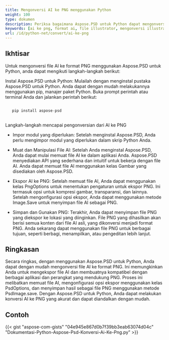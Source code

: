 ```yaml
---
title: Mengonversi AI ke PNG menggunakan Python
weight: 100
type: dokumen
description: Periksa bagaimana Aspose.PSD untuk Python dapat mengonversi File AI ke PNG.
keywords: [ai ke png, format ai, file illustrator, mengonversi illustrator, png, psd api, python, contoh kode]
url: /id/python-net/convert/ai-ke-png
---
```


## **Ikhtisar**
Untuk mengonversi file AI ke format PNG menggunakan Aspose.PSD untuk Python, anda dapat mengikuti langkah-langkah berikut:

Instal Aspose.PSD untuk Python: Mulailah dengan menginstal pustaka Aspose.PSD untuk Python. Anda dapat dengan mudah melakukannya menggunakan pip, manajer paket Python. Buka prompt perintah atau terminal Anda dan jalankan perintah berikut:

```python

   pip install aspose-psd
  
```

Langkah-langkah mencapai pengonversian dari AI ke PNG

- Impor modul yang diperlukan: Setelah menginstal Aspose.PSD, Anda perlu mengimpor modul yang diperlukan dalam skrip Python Anda.
- Muat dan Manipulasi File AI: Setelah Anda menginstal Aspose.PSD, Anda dapat mulai memuat file AI ke dalam aplikasi Anda. Aspose.PSD menyediakan API yang sederhana dan intuitif untuk bekerja dengan file AI. Anda dapat memuat file AI menggunakan kelas Gambar yang disediakan oleh Aspose.PSD.

- Ekspor AI ke PNG: Setelah memuat file AI, Anda dapat menggunakan kelas PngOptions untuk menentukan pengaturan untuk ekspor PNG. Ini termasuk opsi untuk kompresi gambar, transparansi, dan lainnya. Setelah mengonfigurasi opsi ekspor, Anda dapat menggunakan metode Image.Save untuk menyimpan file AI sebagai PNG.

- Simpan dan Gunakan PNG: Terakhir, Anda dapat menyimpan file PNG yang diekspor ke lokasi yang diinginkan. File PNG yang dihasilkan akan berisi semua konten dari file AI asli, yang dikonversi menjadi format PNG. Anda sekarang dapat menggunakan file PNG untuk berbagai tujuan, seperti berbagi, menampilkan, atau pengeditan lebih lanjut.

## **Ringkasan**
Secara ringkas, dengan menggunakan Aspose.PSD untuk Python, Anda dapat dengan mudah mengonversi file AI ke format PNG. Ini memungkinkan Anda untuk mengekspor file AI dan membuatnya kompatibel dengan berbagai aplikasi dan perangkat yang mendukung PNG. Proses ini melibatkan memuat file AI, mengonfigurasi opsi ekspor menggunakan kelas PsdOptions, dan menyimpan hasil sebagai file PNG menggunakan metode PsdImage.save. Dengan Aspose.PSD untuk Python, Anda dapat melakukan konversi AI ke PNG yang akurat dan dapat diandalkan dengan mudah.

## **Contoh**
{{< gist "aspose-com-gists" "04e945e867d0b7f39bb3eab63074d04c" "Dokumentasi-Python-Aspose-Psd-Konversi-Ai-Ke-Png.py" >}}
